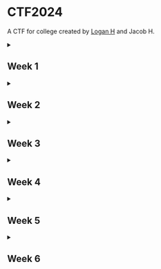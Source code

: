 # CTF2024
<p>A CTF for college created by <a href="https://youtube.com/@LoganHeath">Logan H</a> and Jacob H.</p>

<div>
  <details>
    <summary><h2>Week 1</h2></summary>
    <a href="https://youtu.be/bDxRgWBVjLc">Video</a>
    <img src="https://github.com/JustAHubber/CTF2024/assets/100187341/ede3f644-3f15-4502-9e75-5fac4eff2933" alt="Week 1 Image"></img>
  </details>
</div>

<div>
  <details>
    <summary><h2>Week 2</h2></summary>
    <a href="https://youtu.be/saq_4FjN0M4">Video</a>
    <img src="https://github.com/JustAHubber/CTF2024/assets/100187341/71158d65-ce46-4e65-802b-49ad1d61b3a0" alt="Week 2 Hint"></image>
    <a href="https://github.com/JustAHubber/CTF2024/files/13447924/Flag.pdf">Flag</a>
  </details>
</div>

<div>
  <details>
    <summary><h2>Week 3</h2></summary>
    <a href="https://youtu.be/nOcKkETzy9M">Video</a>
  </details>
</div>

<div>
  <details>
    <summary><h2>Week 4</h2></summary>
  </details>
</div>

<div>
  <details>
    <summary><h2>Week 5</h2></summary>
  </details>
</div>

<div>
  <details>
    <summary><h2>Week 6</h2></summary>
  </details>
</div>
